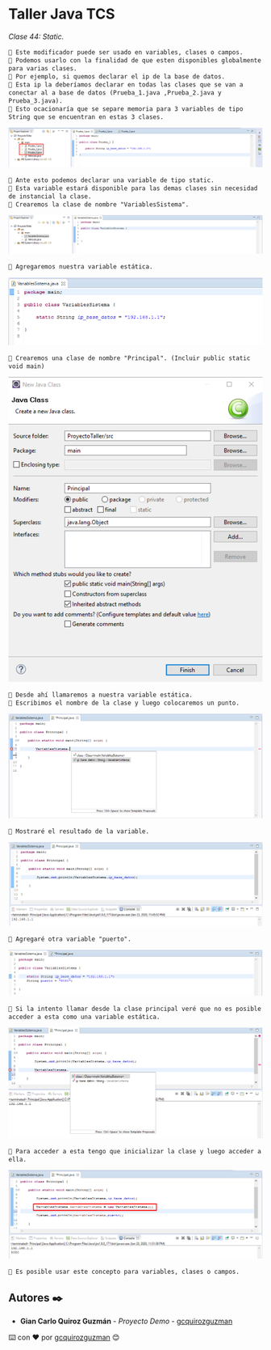 # Taller Java TCS

_Clase 44: Static._

```
📢 Este modificador puede ser usado en variables, clases o campos.
📢 Podemos usarlo con la finalidad de que esten disponibles globalmente para varias clases.
📢 Por ejemplo, si quemos declarar el ip de la base de datos.
📢 Esta ip la deberíamos declarar en todas las clases que se van a conectar al a base de datos (Prueba_1.java ,Prueba_2.java y Prueba_3.java).
📢 Esto ocacionaría que se separe memoria para 3 variables de tipo String que se encuentran en estas 3 clases.
```

![Error: imagen no ha sido cargada](https://github.com/gcquirozguzman/java-tcs-202001/blob/Clase-44/imagenes/pagina_44_1.png)

```
📢 Ante esto podemos declarar una variable de tipo static.
📢 Esta variable estará disponible para las demas clases sin necesidad de instancial la clase.
📢 Crearemos la clase de nombre "VariablesSistema".
```

![Error: imagen no ha sido cargada](https://github.com/gcquirozguzman/java-tcs-202001/blob/Clase-44/imagenes/pagina_44_2.png)

```
📢 Agregaremos nuestra variable estática.
```

![Error: imagen no ha sido cargada](https://github.com/gcquirozguzman/java-tcs-202001/blob/Clase-44/imagenes/pagina_44_3.png)

```
📢 Crearemos una clase de nombre "Principal". (Incluir public static void main)
```

![Error: imagen no ha sido cargada](https://github.com/gcquirozguzman/java-tcs-202001/blob/Clase-44/imagenes/pagina_44_4.png)

```
📢 Desde ahí llamaremos a nuestra variable estática.
📢 Escribimos el nombre de la clase y luego colocaremos un punto.
```

![Error: imagen no ha sido cargada](https://github.com/gcquirozguzman/java-tcs-202001/blob/Clase-44/imagenes/pagina_44_5.png)

```
📢 Mostraré el resultado de la variable.
```

![Error: imagen no ha sido cargada](https://github.com/gcquirozguzman/java-tcs-202001/blob/Clase-44/imagenes/pagina_44_6.png)

```
📢 Agregaré otra variable "puerto".
```

![Error: imagen no ha sido cargada](https://github.com/gcquirozguzman/java-tcs-202001/blob/Clase-44/imagenes/pagina_44_7.png)

```
📢 Si la intento llamar desde la clase principal veré que no es posible acceder a esta como una variable estática.
```

![Error: imagen no ha sido cargada](https://github.com/gcquirozguzman/java-tcs-202001/blob/Clase-44/imagenes/pagina_44_8.png)

```
📢 Para acceder a esta tengo que inicializar la clase y luego acceder a ella.
```

![Error: imagen no ha sido cargada](https://github.com/gcquirozguzman/java-tcs-202001/blob/Clase-44/imagenes/pagina_44_9.png)

```
📢 Es posible usar este concepto para variables, clases o campos.
```

## Autores ✒️

* **Gian Carlo Quiroz Guzmán** - *Proyecto Demo* - [gcquirozguzman](https://github.com/gcquirozguzman)



⌨️ con ❤️ por [gcquirozguzman](https://github.com/gcquirozguzman) 😊

